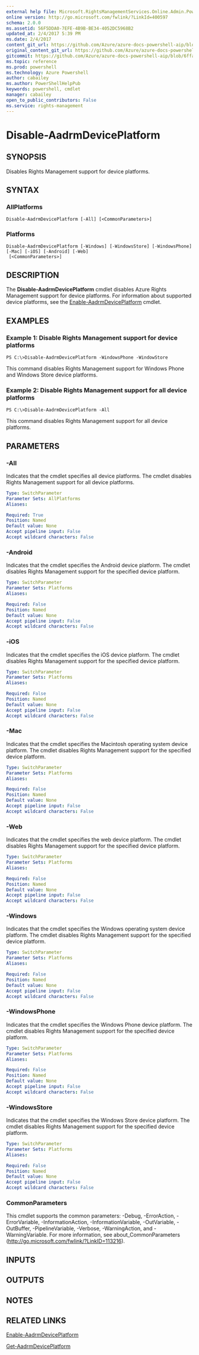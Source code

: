 ```yaml
---
external help file: Microsoft.RightsManagementServices.Online.Admin.PowerShell.dll-Help.xml
online version: http://go.microsoft.com/fwlink/?LinkId=400597
schema: 2.0.0
ms.assetid: 56F5DDA0-7EFE-4B9B-BE34-4052DC5968B2
updated_at: 2/4/2017 5:39 PM
ms.date: 2/4/2017
content_git_url: https://github.com/Azure/azure-docs-powershell-aip/blob/live/Azure%20Information%20Protection/AADRM/vlatest/Disable-AadrmDevicePlatform.md
original_content_git_url: https://github.com/Azure/azure-docs-powershell-aip/blob/live/Azure%20Information%20Protection/AADRM/vlatest/Disable-AadrmDevicePlatform.md
gitcommit: https://github.com/Azure/azure-docs-powershell-aip/blob/6ffafc7c33a2088f5b1357f508b53e2bb981e987/Azure%20Information%20Protection/AADRM/vlatest/Disable-AadrmDevicePlatform.md
ms.topic: reference
ms.prod: powershell
ms.technology: Azure Powershell
author: cabailey
ms.author: PowerShellHelpPub
keywords: powershell, cmdlet
manager: cabailey
open_to_public_contributors: False
ms.service: rights-management
---
```


# Disable-AadrmDevicePlatform

## SYNOPSIS
Disables Rights Management support for device platforms.

## SYNTAX

### AllPlatforms
```
Disable-AadrmDevicePlatform [-All] [<CommonParameters>]
```

### Platforms
```
Disable-AadrmDevicePlatform [-Windows] [-WindowsStore] [-WindowsPhone] [-Mac] [-iOS] [-Android] [-Web]
 [<CommonParameters>]
```

## DESCRIPTION
The **Disable-AadrmDevicePlatform** cmdlet disables Azure Rights Management support for device platforms.
For information about supported device platforms, see the [Enable-AadrmDevicePlatform](./Enable-AadrmDevicePlatform) cmdlet.

## EXAMPLES

### Example 1: Disable Rights Management support for device platforms
```
PS C:\>Disable-AadrmDevicePlatform -WindowsPhone -WindowStore
```

This command disables Rights Management support for Windows Phone and Windows Store device platforms.

### Example 2: Disable Rights Management support for all device platforms
```
PS C:\>Disable-AadrmDevicePlatform -All
```

This command disables Rights Management support for all device platforms.

## PARAMETERS

### -All
Indicates that the cmdlet specifies all device platforms.
The cmdlet disables Rights Management support for all device platforms.

```yaml
Type: SwitchParameter
Parameter Sets: AllPlatforms
Aliases:

Required: True
Position: Named
Default value: None
Accept pipeline input: False
Accept wildcard characters: False
```

### -Android
Indicates that the cmdlet specifies the Android device platform.
The cmdlet disables Rights Management support for the specified device platform.

```yaml
Type: SwitchParameter
Parameter Sets: Platforms
Aliases:

Required: False
Position: Named
Default value: None
Accept pipeline input: False
Accept wildcard characters: False
```

### -iOS
Indicates that the cmdlet specifies the iOS device platform.
The cmdlet disables Rights Management support for the specified device platform.

```yaml
Type: SwitchParameter
Parameter Sets: Platforms
Aliases:

Required: False
Position: Named
Default value: None
Accept pipeline input: False
Accept wildcard characters: False
```

### -Mac
Indicates that the cmdlet specifies the Macintosh operating system device platform.
The cmdlet disables Rights Management support for the specified device platform.

```yaml
Type: SwitchParameter
Parameter Sets: Platforms
Aliases:

Required: False
Position: Named
Default value: None
Accept pipeline input: False
Accept wildcard characters: False
```

### -Web
Indicates that the cmdlet specifies the web device platform.
The cmdlet disables Rights Management support for the specified device platform.

```yaml
Type: SwitchParameter
Parameter Sets: Platforms
Aliases:

Required: False
Position: Named
Default value: None
Accept pipeline input: False
Accept wildcard characters: False
```

### -Windows
Indicates that the cmdlet specifies the Windows operating system device platform.
The cmdlet disables Rights Management support for the specified device platform.

```yaml
Type: SwitchParameter
Parameter Sets: Platforms
Aliases:

Required: False
Position: Named
Default value: None
Accept pipeline input: False
Accept wildcard characters: False
```

### -WindowsPhone
Indicates that the cmdlet specifies the Windows Phone device platform.
The cmdlet disables Rights Management support for the specified device platform.

```yaml
Type: SwitchParameter
Parameter Sets: Platforms
Aliases:

Required: False
Position: Named
Default value: None
Accept pipeline input: False
Accept wildcard characters: False
```

### -WindowsStore
Indicates that the cmdlet specifies the Windows Store device platform.
The cmdlet disables Rights Management support for the specified device platform.

```yaml
Type: SwitchParameter
Parameter Sets: Platforms
Aliases:

Required: False
Position: Named
Default value: None
Accept pipeline input: False
Accept wildcard characters: False
```

### CommonParameters
This cmdlet supports the common parameters: -Debug, -ErrorAction, -ErrorVariable, -InformationAction, -InformationVariable, -OutVariable, -OutBuffer, -PipelineVariable, -Verbose, -WarningAction, and -WarningVariable. For more information, see about_CommonParameters (http://go.microsoft.com/fwlink/?LinkID=113216).

## INPUTS

## OUTPUTS

## NOTES

## RELATED LINKS

[Enable-AadrmDevicePlatform](xref:AADRM/vlatest/Enable-AadrmDevicePlatform.md)

[Get-AadrmDevicePlatform](xref:AADRM/vlatest/Get-AadrmDevicePlatform.md)
